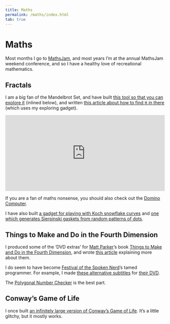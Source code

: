 ```yaml
---
title: Maths
permalink: /maths/index.html
tab: true
---
```


# Maths

Most months I go to [MathsJam](http://www.mathsjam.com), and most years I’m at the annual MathsJam weekend conference, and so I have a healthy love of recreational mathematics.

## Fractals

I am a big fan of the Mandelbrot Set, and have built [this tool so that you can explore it](http://github.andrewt.net/mandelbrot) (inlined below), and written [this article about how to find <span class="maths">π</span> in there](http://aperiodical.com/2015/03/mandelbrot-pi/) (which uses my exploring gadget).

<p><iframe class="hero" style="width: 100%; height: 15rem" src="http://github.andrewt.net/mandelbrot" frameborder="0" allowfullscreen></iframe></p>

<div class="float-right"><p>If you are a fan of maths nonsense, you should also check out the <a href="/domputer">Domino Computer</a>.</p></div>

I have also built [a gadget for playing with Koch snowflake curves](http://github.andrewt.net/snowflake) and [one which generates Sierpinski gaskets from random patterns of dots](http://github.andrewt.net/gasket).

## Things to Make and Do in the Fourth Dimension

I produced some of the ‘DVD extras’ for [Matt Parker](http://www.standupmaths.com)’s book [Things to Make and Do in the Fourth Dimension](https://makeanddo4d.com/), and wrote [this article](http://aperiodical.com/2014/12/things-i-made-and-did/) explaining more about them.

<div class="float-left"><p>I do seem to have become <a href="http://festivalofthespokennerd.com/">Festival of the Spoken Nerd</a>’s tamed programmer. For example, I made <a href="http://festivalofthespokennerd.com/extra-extras/">these alternative subtitles</a> for <a href="http://festivalofthespokennerd.com/dvd/">their DVD</a>.</p></div>

The [Polygonal Number Checker](http://makeanddo4d.com/polygonal-number-calculator/) is the best part.

## Conway’s Game of Life

I once built [an infinitely large version of Conway’s Game of Life](http://github.andrewt.net/conway). It’s a little glitchy, but it mostly works.
